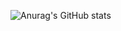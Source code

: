 ![Anurag's GitHub stats](https://github-readme-stats.vercel.app/api?username=rodrigopiccelli&show_icons=true&theme=transparent)
<!--

<a href="https://github.com/anuraghazra/github-readme-stats">
  <img align="center" src="https://github-readme-stats.vercel.app/api?username=rodrigopiccelli&show=prs_merged,prs_merged_percentage&hide=contribs&show_icons=true&theme=vision-friendly-dark" />
</a>
<!--
<a href="https://github.com/anuraghazra/convoychat">
  <img style="width:320px;height:200px" align="center" src="https://github-readme-stats.vercel.app/api/top-langs?username=rodrigopiccelli&card_width=320&layout=compact&langs_count=4&theme=vision-friendly-dark" />
</a>
-->
